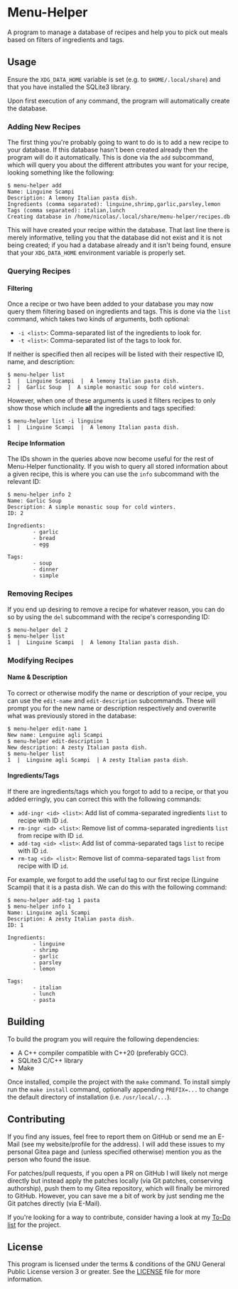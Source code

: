 # Menu-Helper

A program to manage a database of recipes and help you to pick out meals based
on filters of ingredients and tags.

## Usage

Ensure the `XDG_DATA_HOME` variable is set (e.g. to `$HOME/.local/share`) and
that you have installed the SQLite3 library.

Upon first execution of any command, the program will automatically create the
database.

### Adding New Recipes

The first thing you're probably going to want to do is to add a new recipe to
your database. If this database hasn't been created already then the program
will do it automatically. This is done via the `add` subcommand, which will
query you about the different attributes you want for your recipe, looking
something like the following:

```console
$ menu-helper add
Name: Linguine Scampi
Description: A lemony Italian pasta dish.
Ingredients (comma separated): linguine,shrimp,garlic,parsley,lemon
Tags (comma separated): italian,lunch
Creating database in /home/nicolas/.local/share/menu-helper/recipes.db
```

This will have created your recipe within the database. That last line there is
merely informative, telling you that the database did not exist and it is not
being created; if you had a database already and it isn't being found, ensure
that your `XDG_DATA_HOME` environment variable is properly set.

### Querying Recipes

#### Filtering

Once a recipe or two have been added to your database you may now query them
filtering based on ingredients and tags. This is done via the `list` command,
which takes two kinds of arguments, both optional:

- `-i <list>`: Comma-separated list of the ingredients to look for.
- `-t <list>`: Comma-separated list of the tags to look for.

If neither is specified then all recipes will be listed with their respective
ID, name, and description:

```console
$ menu-helper list
1  |  Linguine Scampi  |  A lemony Italian pasta dish.
2  |  Garlic Soup  |  A simple monastic soup for cold winters.
```

However, when one of these arguments is used it filters recipes to only show
those which include __all__ the ingredients and tags specified:

```console
$ menu-helper list -i linguine
1  |  Linguine Scampi  |  A lemony Italian pasta dish.
```

#### Recipe Information

The IDs shown in the queries above now become useful for the rest of
Menu-Helper functionality. If you wish to query all stored information about a
given recipe, this is where you can use the `info` subcommand with the relevant
ID:

```console
$ menu-helper info 2
Name: Garlic Soup
Description: A simple monastic soup for cold winters.
ID: 2

Ingredients:
        - garlic
        - bread
        - egg

Tags:
        - soup
        - dinner
        - simple

```

### Removing Recipes

If you end up desiring to remove a recipe for whatever reason, you can do so by
using the `del` subcommand with the recipe's corresponding ID:

```console
$ menu-helper del 2
$ menu-helper list
1  |  Linguine Scampi  |  A lemony Italian pasta dish.
```

### Modifying Recipes

#### Name & Description

To correct or otherwise modify the name or description of your recipe, you can
use the `edit-name` and `edit-description` subcommands. These will prompt you
for the new name or description respectively and overwrite what was previously
stored in the database:

```console
$ menu-helper edit-name 1
New name: Lenguine agli Scampi
$ menu-helper edit-description 1
New description: A zesty Italian pasta dish.
$ menu-helper list
1  |  Linguine agli Scampi  | A zesty Italian pasta dish.
```

#### Ingredients/Tags

If there are ingredients/tags which you forgot to add to a recipe, or that you
added erringly, you can correct this with the following commands:

- `add-ingr <id> <list>`: Add list of comma-separated ingredients `list` to
  recipe with ID `id`.
- `rm-ingr <id> <list>`: Remove list of comma-separated ingredients `list` from
  recipe with ID `id`.
- `add-tag <id> <list>`: Add list of comma-separated tags `list` to recipe with
  ID `id`.
- `rm-tag <id> <list>`: Remove list of comma-separated tags `list` from recipe
  with ID `id`.

For example, we forgot to add the useful tag to our first recipe (Linguine
Scampi) that it is a pasta dish. We can do this with the following command:

```console
$ menu-helper add-tag 1 pasta
$ menu-helper info 1
Name: Linguine agli Scampi
Description: A zesty Italian pasta dish.
ID: 1

Ingredients:
        - linguine
        - shrimp
        - garlic
        - parsley
        - lemon

Tags:
        - italian
        - lunch
        - pasta

```

## Building

To build the program you will require the following dependencies:

- A C++ compiler compatible with C++20 (preferably GCC).
- SQLite3 C/C++ library
- Make

Once installed, compile the project with the `make` command. To install simply
run the `make install` command, optionally appending `PREFIX=...` to change the
default directory of installation (i.e. `/usr/local/...`).

## Contributing

If you find any issues, feel free to report them on GitHub or send me an E-Mail
(see my website/profile for the address). I will add these issues to my personal
Gitea page and (unless specified otherwise) mention you as the person who found
the issue.

For patches/pull requests, if you open a PR on GitHub I will likely not merge
directly but instead apply the patches locally (via Git patches, conserving
authorship), push them to my Gitea repository, which will finally be mirrored to
GitHub. However, you can save me a bit of work by just sending me the Git
patches directly (via E-Mail).

If you're looking for a way to contribute, consider having a look at my [To-Do
list](TODO.md) for the project.

## License

This program is licensed under the terms & conditions of the GNU General Public
License version 3 or greater. See the [LICENSE](LICENSE) file for more
information.
